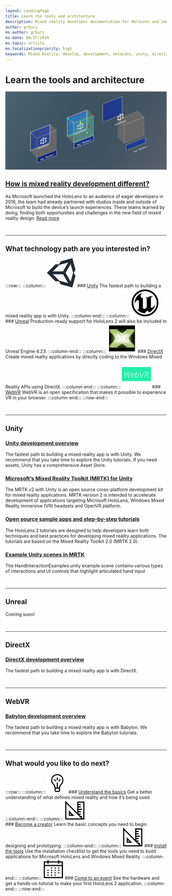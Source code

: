 ```yaml
---
layout: LandingPage
title: Learn the tools and architecture
description: Mixed reality developer documentation for HoloLens and immersive headsets.
author: grbury
ms.author: grbury
ms.date: 08/27/2019
ms.topic: article
ms.localizationpriority: high
keywords: Mixed Reality, develop, development, HoloLens, unity, directx
---
```


# Learn the tools and architecture


![Teams working with materials in the Mixed Reality Academy](images/Development_Hero.png)

## [How is mixed reality development different?](case-study-expanding-the-design-process-for-mixed-reality.md)

As Microsoft launched the HoloLens to an audience of eager developers in 2016, the team had already partnered with studios inside and outside of Microsoft to build the device’s launch experiences. These teams learned by doing, finding both opportunities and challenges in the new field of mixed reality design. [Read more](case-study-expanding-the-design-process-for-mixed-reality.md)


<br>

---


## What technology path are you interested in? 

:::row:::
    :::column:::
       ![Unity](images/unity_logo.png)
        ### [Unity](development.md#Unity-1)
        The fastest path to building a mixed reality app is with Unity.
    :::column-end:::
    :::column:::
        ![Unreal](images/Unreal_logo.png)
         ### [Unreal](development.md#Unreal-1)
        Production-ready support for HoloLens 2 will also be included in Unreal Engine 4.23.
    :::column-end:::
    :::column:::
        ![DirectX](images/DirectX_logo.png)
         ### [DirectX](development.md#DirectX-1)
        Create mixed reality applications by directly coding to the Windows Mixed Reality APIs using DirectX.
    :::column-end:::
    :::column:::
        ![WebVR](images/WebVR_logo.png)
         ### [WebVR](development.md#WebVR-1)
        WebVR is an open specification that makes it possible to experience VR in your browser.
    :::column-end:::
:::row-end:::


<br>

---

## Unity


### [Unity development overview](unity-development-overview.md)
The fastest path to building a mixed reality app is with Unity. We recommend that you take time to explore the Unity tutorials. If you need assets, Unity has a comprehensive Asset Store. 
<br>

### [Microsoft’s Mixed Reality Toolkit (MRTK) for Unity](mrtk-getting-started.md)
The MRTK v2 with Unity is an open source cross-platform development kit for mixed reality applications. MRTK version 2 is intended to accelerate development of applications targeting Microsoft HoloLens, Windows Mixed Reality immersive (VR) headsets and OpenVR platform.
<br>

### [Open source sample apps and step-by-step tutorials](tutorials.md)
The HoloLens 2 tutorials are designed to help developers learn both techniques and best practices for developing mixed reality applications. The tutorials are based on the Mixed Reality Toolkit 2.0 (MRTK 2.0).
<br>

### [Example Unity scenes in MRTK](https://microsoft.github.io/MixedRealityToolkit-Unity/Documentation/README_HandInteractionExamples.html)
The HandInteractionExamples.unity example scene contains various types of interactions and UI controls that highlight articulated hand input

<br>

---

## Unreal


Coming soon!

<br>

---

## DirectX


### [DirectX development overview](directx-development-overview.md)

The fastest path to building a mixed reality app is with DirectX. 

<br>

---

## WebVR


### [Babylon development overview](https://doc.babylonjs.com/)

The fastest path to building a mixed reality app is with Babylon. We recommend that you take time to explore the Babylon tutorials.



<br>

---

## What would you like to do next?


:::row:::
    :::column:::
       ![Understand the basics](images/icon-lightbulb.jpg)
        ### [Understand the basics](index.md#understand-the-basics)
        Get a better understanding of what defines mixed reality and how it’s being used.
    :::column-end:::
    :::column:::
        ![Become a creator](images/icon-design.jpg)<br>
         ### [Become a creator](design.md)
        Learn the basic concepts you need to begin designing and prototyping.
    :::column-end:::
    :::column:::
        ![Install the tools](images/icon-design.jpg)
         ### [Install the tools](install-the-tools.md)
        Use the installation checklist to get the tools you need to build applications for Microsoft HoloLens and Windows Mixed Reality.
    :::column-end:::
    :::column:::
        ![Come to an event](images/icon-calendar.jpg)
         ### [Come to an event](sf-academy-events.md)
        See the hardware and get a hands-on tutorial to make your first HoloLens 2 application.
    :::column-end:::
:::row-end:::